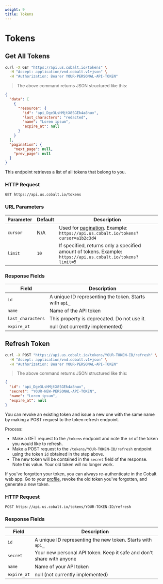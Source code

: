 ```yaml
---
weight: 9
title: Tokens
---
```


# Tokens

## Get All Tokens

```sh
curl -X GET "https://api.us.cobalt.io/tokens" \
  -H "Accept: application/vnd.cobalt.v1+json" \
  -H "Authorization: Bearer YOUR-PERSONAL-API-TOKEN"
```

> The above command returns JSON structured like this:

```json
{
  "data": [
    {
      "resource": {
        "id": "api_Dge3LsHMjtX8SGEk4a8nux",
        "last_characters": "redacted",
        "name": "Lorem ipsum",
        "expire_at": null
      }
    }
  ],
  "pagination": {
    "next_page": null,
    "prev_page": null
  }
}
```

This endpoint retrieves a list of all tokens that belong to you.

### HTTP Request

`GET https://api.us.cobalt.io/tokens`

### URL Parameters

| Parameter | Default | Description                                                                                              |
|-----------|---------|----------------------------------------------------------------------------------------------------------|
| `cursor`  | N/A     | Used for [pagination](./#pagination). Example: `https://api.us.cobalt.io/tokens?cursor=a1b2c3d4`            |
| `limit`   | `10`    | If specified, returns only a specified amount of tokens. Example: `https://api.us.cobalt.io/tokens?limit=5` |

### Response Fields

| Field             | Description                                            |
|-------------------|--------------------------------------------------------|
| `id`              | A unique ID representing the token. Starts with `api_` |
| `name`            | Name of the API token                                  |
| `last_characters` | This property is deprecated. Do not use it.            |
| `expire_at`       | null (not currently implemented)                       |

## Refresh Token

```sh
curl -X POST "https://api.us.cobalt.io/tokens/YOUR-TOKEN-ID/refresh" \
  -H "Accept: application/vnd.cobalt.v1+json" \
  -H "Authorization: Bearer YOUR-PERSONAL-API-TOKEN"
```

> The above command returns JSON structured like this:

```json
{
  "id": "api_Dge3LsHMjtX8SGEk4a8nux",
  "secret": "YOUR-NEW-PERSONAL-API-TOKEN",
  "name": "Lorem ipsum",
  "expire_at": null
}
```

You can revoke an existing token and issue a new one with the same name by making a POST request to the token refresh
endpoint.

Process:

- Make a GET request to the `/tokens` endpoint and note the `id` of the token you would like to refresh.
- Make a POST request to the `/tokens/YOUR-TOKEN-ID/refresh` endpoint using the token `id` obtained in the step above.
- The new token will be contained in the `secret` field of the response. Note this value. Your old token will no longer
  work.

If you've forgotten your token, you can always re-authenticate in the Cobalt web app.
Go to your <a href='https://app.cobalt.io/settings/api-token' rel='nofollow' target='_new'>profile</a>,
revoke the old token you've forgotten, and generate a new token.

### HTTP Request

`POST https://api.us.cobalt.io/tokens/YOUR-TOKEN-ID/refresh`

### Response Fields

| Field       | Description                                                           |
|-------------|-----------------------------------------------------------------------|
| `id`        | A unique ID representing the new token. Starts with `api_`            |
| `secret`    | Your new personal API token. Keep it safe and don't share with anyone |
| `name`      | Name of your API token                                                |
| `expire_at` | null (not currently implemented)                                      |
